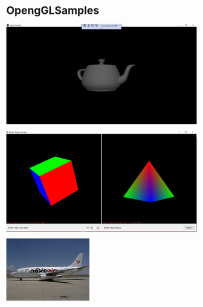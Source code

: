 # OpengGLSamples

![alt text](https://github.com/mosesnova/OpengGLSamples/blob/master/openGL.jpg)

![alt text](https://github.com/mosesnova/OpengGLSamples/blob/master/trigger.jpg)

![alt text](https://github.com/mosesnova/OpengGLSamples/blob/master/novaar.jpg)
